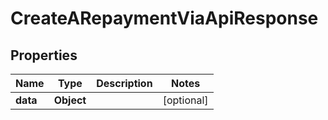 

# CreateARepaymentViaApiResponse


## Properties

| Name | Type | Description | Notes |
|------------ | ------------- | ------------- | -------------|
|**data** | **Object** |  |  [optional] |



